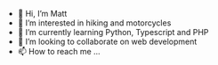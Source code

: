 - 👋 Hi, I’m Matt
- 👀 I’m interested in hiking and motorcycles
- 🌱 I’m currently learning Python, Typescript and PHP
- 💞️ I’m looking to collaborate on web development
- 📫 How to reach me ...

<!---
nohyphen/nohyphen is a ✨ special ✨ repository because its `README.md` (this file) appears on your GitHub profile.
You can click the Preview link to take a look at your changes.
--->
